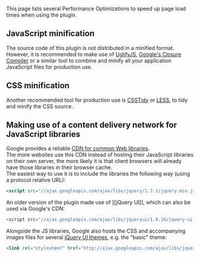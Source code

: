 This page lists several Performance Optimizations to speed up page load times when using the plugin.

## JavaScript minification
The source code of this plugin is not distributed in a minified format.  
However, it is recommended to make use of [UglifyJS](https://github.com/mishoo/UglifyJS), [Google's Closure Compiler](http://code.google.com/closure/compiler/) or a similar tool to combine and minify all your application JavaScript files for production use.

## CSS minification
Another recommended tool for production use is [CSSTidy](http://csstidy.sourceforge.net/) or [LESS](http://lesscss.org/), to tidy and minify the CSS source.

## Making use of a content delivery network for JavaScript libraries
Google provides a reliable [CDN for common Web libraries](http://code.google.com/apis/libraries/devguide.html).  
The more websites use this CDN instead of hosting their JavaScript libraries on their own server, the more likely it is that client browsers will already have those libraries in their browser cache.  
The easiest way to use it is to include the libraries the following way (using a protocol relative URL):

```html
<script src="//ajax.googleapis.com/ajax/libs/jquery/1.7.1/jquery.min.js"></script>
```

An older version of the plugin made use of [[jQuery UI]], which can also be used via Google's CDN:

```js
<script src="//ajax.googleapis.com/ajax/libs/jqueryui/1.8.16/jquery-ui.min.js"></script>
```

Alongside the JS libraries, Google also hosts the CSS and accompanying images files for several [jQuery UI themes](http://jqueryui.com/themeroller/), e.g. the "basic" theme:

```html
<link rel="stylesheet" href="http://ajax.googleapis.com/ajax/libs/jqueryui/1.8.16/themes/base/jquery-ui.css">
```